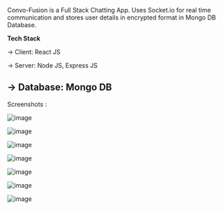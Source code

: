 Convo-Fusion is a Full Stack Chatting App. 
Uses Socket.io for real time communication and stores user details in encrypted format in Mongo DB Database.

**Tech Stack**

-> Client: React JS

-> Server: Node JS, Express JS

-> Database: Mongo DB
--------------------------------------------------------------------------------

Screenshots :

![image](https://github.com/Tisha3107/Convo-Fusion-Chat-App/assets/100868235/9afd8eec-5c16-4437-b6db-a93f0e53ef1c)

![image](https://github.com/Tisha3107/Convo-Fusion-Chat-App/assets/100868235/51a884bb-b638-4d20-a0bb-e8c50f4d195b)

![image](https://github.com/Tisha3107/Convo-Fusion-Chat-App/assets/100868235/20e60ac6-a30b-46dd-9509-0ed096a9498b)

![image](https://github.com/Tisha3107/Convo-Fusion-Chat-App/assets/100868235/6ae2333b-d409-4632-b594-fc80107dadba)

![image](https://github.com/Tisha3107/Convo-Fusion-Chat-App/assets/100868235/f4d3c0bb-64ca-48af-9936-e560ed58d2b7)

![image](https://github.com/Tisha3107/Convo-Fusion-Chat-App/assets/100868235/508e21d1-2c0b-40a2-9d61-360641a8c787)

![image](https://github.com/Tisha3107/Convo-Fusion-Chat-App/assets/100868235/322fbbde-8236-43bd-a29f-9b562a1a7107)
